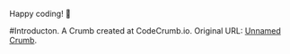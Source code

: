 Happy coding! 🚀

#Introducton. 
A Crumb created at CodeCrumb.io. Original URL: [Unnamed Crumb](http://localhost:4000/runn/crumb/OgmrrUoP).
